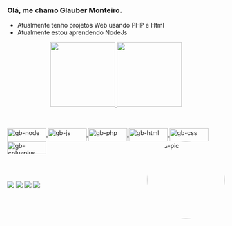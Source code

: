 ### Olá, me chamo Glauber Monteiro.




- Atualmente tenho projetos Web usando PHP e Html
- Atualmente estou aprendendo NodeJs

<div align="center">
  <a href="https://github.com/glauber2k2">
  <img height="150em" src="https://github-readme-stats.vercel.app/api?username=glauber2k2&show_icons=true&theme=github_dark&include_all_commits=true&count_private=true"/>
  <img height="150em" src="https://github-readme-stats.vercel.app/api/top-langs/?username=glauber2k2&layout=compact&langs_count=7&theme=github_dark"/>
</div>
  
  ##
    
  <div style="display: inline_block"><br>
  <img align="center" alt="gb-node" height="30" width="90" src="https://img.shields.io/badge/Node.js-43853D?style=for-the-badge&logo=node.js&logoColor=white">
  <img align="center" alt="gb-js" height="30" width="90" src="https://img.shields.io/badge/JavaScript-323330?style=for-the-badge&logo=javascript&logoColor=F7DF1E">
  <img align="center" alt="gb-php" height="30" width="90" src="https://img.shields.io/badge/PHP-777BB4?style=for-the-badge&logo=php&logoColor=white">
  <img align="center" alt="gb-html" height="30" width="90" src="https://img.shields.io/badge/HTML-239120?style=for-the-badge&logo=html5&logoColor=white">
  <img align="center" alt="gb-css" height="30" width="90" src="https://img.shields.io/badge/CSS-239120?&style=for-the-badge&logo=css3&logoColor=white">
  <img align="center" alt="gb-cplusplus" height="30" width="90" src="https://img.shields.io/badge/C%2B%2B-00599C?style=for-the-badge&logo=c%2B%2B&logoColor=white">
  <img align="right" alt="Rafa-pic" height="180" style="border-radius:100px;" src="https://cdn.discordapp.com/attachments/874894710433546292/962085403513487420/IMG_0044.png">
</div> <br>
  
##
  
  <div><br>
  <a href="https://instagram.com/glauber.sm" target="_blank"><img src="https://img.shields.io/badge/-Instagram-%23E4405F?style=for-the-badge&logo=instagram&logoColor=white" target="_blank"></a>
 <a href="https://discord.gg/Vk5ypgn7bQ" target="_blank"><img src="https://img.shields.io/badge/Discord-7289DA?style=for-the-badge&logo=discord&logoColor=white" target="_blank"></a> 
  <a href = "mailto:devglaubermonteiro@gmail.com"><img src="https://img.shields.io/badge/-Gmail-%23333?style=for-the-badge&logo=gmail&logoColor=white" target="_blank"></a>
  <a href="" target="_blank"><img src="https://img.shields.io/badge/-LinkedIn-%230077B5?style=for-the-badge&logo=linkedin&logoColor=white" target="_blank"></a> 
  </div>
